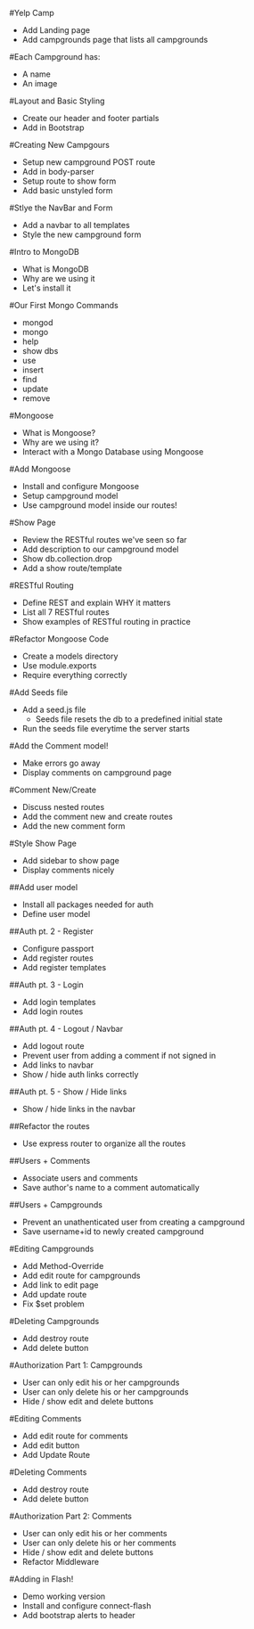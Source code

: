 #Yelp Camp
* Add Landing page
* Add campgrounds page that lists all campgrounds

#Each Campground has:
* A name
* An image

#Layout and Basic Styling
* Create our header and footer partials
* Add in Bootstrap

#Creating New Campgours
* Setup new campground POST route
* Add in body-parser
* Setup route to show form
* Add basic unstyled form

#Stlye the NavBar and Form
* Add a navbar to all templates
* Style the new campground form

#Intro to MongoDB
* What is MongoDB
* Why are we using it
* Let's install it

#Our First Mongo Commands
* mongod
* mongo
* help
* show dbs
* use
* insert
* find
* update
* remove

#Mongoose
* What is Mongoose?
* Why are we using it?
* Interact with a Mongo Database using Mongoose

#Add Mongoose
* Install and configure Mongoose
* Setup campground model
* Use campground model inside our routes!

#Show Page
* Review the RESTful routes we've seen so far
* Add description to our campground model
* Show db.collection.drop
* Add a show route/template

#RESTful Routing
* Define REST and explain WHY it matters
* List all 7 RESTful routes
* Show examples of RESTful routing in practice

#Refactor Mongoose Code
* Create a models directory
* Use module.exports
* Require everything correctly

#Add Seeds file
* Add a seed.js file
    * Seeds file resets the db to a predefined initial state
* Run the seeds file everytime the server starts

#Add the Comment model!
* Make errors go away
* Display comments on campground page

#Comment New/Create
* Discuss nested routes
* Add the comment new and create routes
* Add the new comment form

#Style Show Page
* Add sidebar to show page
* Display comments nicely

##Add user model
* Install all packages needed for auth
* Define user model

##Auth pt. 2 - Register
* Configure passport
* Add register routes
* Add register templates

##Auth pt. 3 - Login
* Add login templates
* Add login routes

##Auth pt. 4 - Logout / Navbar
* Add logout route
* Prevent user from adding a comment if not signed in
* Add links to navbar
* Show / hide auth links correctly

##Auth pt. 5 - Show / Hide links
* Show / hide links in the navbar

##Refactor the routes
* Use express router to organize all the routes

##Users + Comments
* Associate users and comments
* Save author's name to a comment automatically

##Users + Campgrounds
* Prevent an unathenticated user from creating a campground
* Save username+id to newly created campground

#Editing Campgrounds
* Add Method-Override
* Add edit route for campgrounds
* Add link to edit page
* Add update route
* Fix $set problem

#Deleting Campgrounds
* Add destroy route
* Add delete button

#Authorization Part 1: Campgrounds
* User can only edit his or her campgrounds
* User can only delete his or her campgrounds
* Hide / show edit and delete buttons

#Editing Comments
* Add edit route for comments
* Add edit button
* Add Update Route

#Deleting Comments
* Add destroy route
* Add delete button

#Authorization Part 2: Comments
* User can only edit his or her comments
* User can only delete his or her comments
* Hide / show edit and delete buttons
* Refactor Middleware

#Adding in Flash!
* Demo working version
* Install and configure connect-flash
* Add bootstrap alerts to header